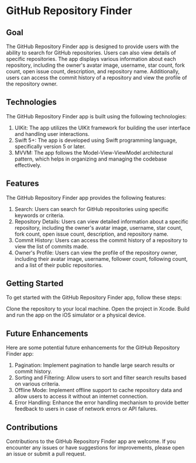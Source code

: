 # GitHub Repository Finder
## Goal
The GitHub Repository Finder app is designed to provide users with the ability to search for GitHub repositories. Users can also view details of specific repositories. The app displays various information about each repository, including the owner's avatar image, username, star count, fork count, open issue count, description, and repository name. Additionally, users can access the commit history of a repository and view the profile of the repository owner.




## Technologies
The GitHub Repository Finder app is built using the following technologies:

1. UIKit: The app utilizes the UIKit framework for building the user interface and handling user interactions.
2. Swift 5+: The app is developed using Swift programming language, specifically version 5 or later.
3. MVVM: The app follows the Model-View-ViewModel architectural pattern, which helps in organizing and managing the codebase effectively.




## Features
The GitHub Repository Finder app provides the following features:

1. Search: Users can search for GitHub repositories using specific keywords or criteria.
2. Repository Details: Users can view detailed information about a specific repository, including the owner's avatar image, username, star count, fork count, open issue count, description, and repository name.
3. Commit History: Users can access the commit history of a repository to view the list of commits made.
4. Owner's Profile: Users can view the profile of the repository owner, including their avatar image, username, follower count, following count, and a list of their public repositories.


## Getting Started
To get started with the GitHub Repository Finder app, follow these steps:

Clone the repository to your local machine.
Open the project in Xcode.
Build and run the app on the iOS simulator or a physical device.



## Future Enhancements
Here are some potential future enhancements for the GitHub Repository Finder app:

1. Pagination: Implement pagination to handle large search results or commit history.
2. Sorting and Filtering: Allow users to sort and filter search results based on various criteria.
3. Offline Mode: Implement offline support to cache repository data and allow users to access it without an internet connection.
4. Error Handling: Enhance the error handling mechanism to provide better feedback to users in case of network errors or API failures.


## Contributions
Contributions to the GitHub Repository Finder app are welcome. If you encounter any issues or have suggestions for improvements, please open an issue or submit a pull request.

